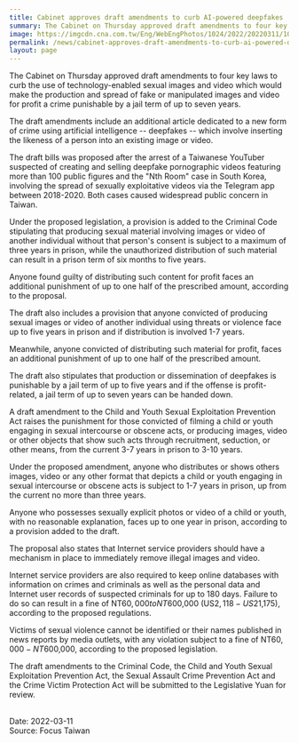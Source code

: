 ```yaml
---
title: Cabinet approves draft amendments to curb AI-powered deepfakes
summary: The Cabinet on Thursday approved draft amendments to four key laws to curb the use of technology-enabled sexual images and video which would make the production and spread of fake or manipulated images and video for profit a crime punishable by a jail term of up to seven years.
image: https://imgcdn.cna.com.tw/Eng/WebEngPhotos/1024/2022/20220311/1024x683_587556282234.jpg
permalink: /news/cabinet-approves-draft-amendments-to-curb-ai-powered-deepfakes/
layout: page
---
```

The Cabinet on Thursday approved draft amendments to four key laws to curb the use of technology-enabled sexual images and video which would make the production and spread of fake or manipulated images and video for profit a crime punishable by a jail term of up to seven years.

The draft amendments include an additional article dedicated to a new form of crime using artificial intelligence -- deepfakes -- which involve inserting the likeness of a person into an existing image or video.

The draft bills was proposed after the arrest of a Taiwanese YouTuber suspected of creating and selling deepfake pornographic videos featuring more than 100 public figures and the "Nth Room" case in South Korea, involving the spread of sexually exploitative videos via the Telegram app between 2018-2020. Both cases caused widespread public concern in Taiwan.

Under the proposed legislation, a provision is added to the Criminal Code stipulating that producing sexual material involving images or video of another individual without that person's consent is subject to a maximum of three years in prison, while the unauthorized distribution of such material can result in a prison term of six months to five years.

Anyone found guilty of distributing such content for profit faces an additional punishment of up to one half of the prescribed amount, according to the proposal.

The draft also includes a provision that anyone convicted of producing sexual images or video of another individual using threats or violence face up to five years in prison and if distribution is involved 1-7 years.

Meanwhile, anyone convicted of distributing such material for profit, faces an additional punishment of up to one half of the prescribed amount.

The draft also stipulates that production or dissemination of deepfakes is punishable by a jail term of up to five years and if the offense is profit-related, a jail term of up to seven years can be handed down.

A draft amendment to the Child and Youth Sexual Exploitation Prevention Act raises the punishment for those convicted of filming a child or youth engaging in sexual intercourse or obscene acts, or producing images, video or other objects that show such acts through recruitment, seduction, or other means, from the current 3-7 years in prison to 3-10 years.

Under the proposed amendment, anyone who distributes or shows others images, video or any other format that depicts a child or youth engaging in sexual intercourse or obscene acts is subject to 1-7 years in prison, up from the current no more than three years.

Anyone who possesses sexually explicit photos or video of a child or youth, with no reasonable explanation, faces up to one year in prison, according to a provision added to the draft.

The proposal also states that Internet service providers should have a mechanism in place to immediately remove illegal images and video.

Internet service providers are also required to keep online databases with information on crimes and criminals as well as the personal data and Internet user records of suspected criminals for up to 180 days. Failure to do so can result in a fine of NT$60,000 to NT$600,000 (US$2,118-US$21,175), according to the proposed regulations.

Victims of sexual violence cannot be identified or their names published in news reports by media outlets, with any violation subject to a fine of NT$60,000-NT$600,000, according to the proposed legislation.

The draft amendments to the Criminal Code, the Child and Youth Sexual Exploitation Prevention Act, the Sexual Assault Crime Prevention Act and the Crime Victim Protection Act will be submitted to the Legislative Yuan for review.

<br/>
Date: 2022-03-11
<br/>
Source: Focus Taiwan
